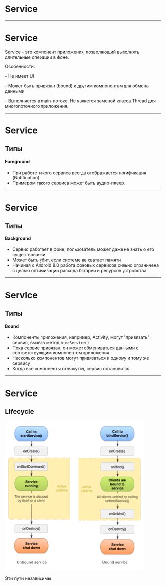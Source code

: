 
<!-- .slide:    data-background-color="#699f00" -->
<!-- .slide:    class="center center-horizontal" -->

# Service

------

<!-- .slide:    class="center-horizontal" -->

# Service

<p class="fragment" data-fragment-index="1">
Service - это компонент приложения, позволяющий выполнять длительные операции в фоне.
</p> 
<p class="fragment" data-fragment-index="2">
Особенности:
</p> 
<p class="fragment" data-fragment-index="3">
- Не имеет UI
</p> 
<p class="fragment" data-fragment-index="4">
- Может быть привязан (bound) к другим компонентам для обмена данными
</p> 
<p class="fragment" data-fragment-index="5">
- Выполняется в main-потоке. Не является заменой класса Thread для многопоточного приложения.
</p> 

------

<!-- .slide:    class="center-horizontal" -->

# Service
## Типы
#### Foreground

- При работе такого сервиса всегда отображается нотификация (Notification)
- Примером такого сервиса может быть аудио-плеер. 

------

<!-- .slide:    class="center-horizontal" -->

# Service
## Типы
#### Background

- Сервис работает в фоне, пользователь может даже не знать о его существовании
- Может быть убит, если системе не хватает памяти
- Начиная с Android 8.0 работа фоновых сервисов сильно ограничена с целью оптимизации расхода батареи и ресурсов устройства.

------

<!-- .slide:    class="center-horizontal" -->

# Service
## Типы
#### Bound

- Компоненты приложения, например, Activity, могут "привязать" сервис, вызвав метод  `bindService()`
- Пока сервис привязан, он может обмениваться данными с соответствующим компонентом приложения
- Несколько компонентов могут привязаться к одному и тому же сервису
- Когда все компоненты отвяжутся, сервис остановится

------

<!-- .slide:    class="center-horizontal" -->

# Service
## Lifecycle

![](lecture/basics/img/service_lifecycle.png)

Эти пути независимы